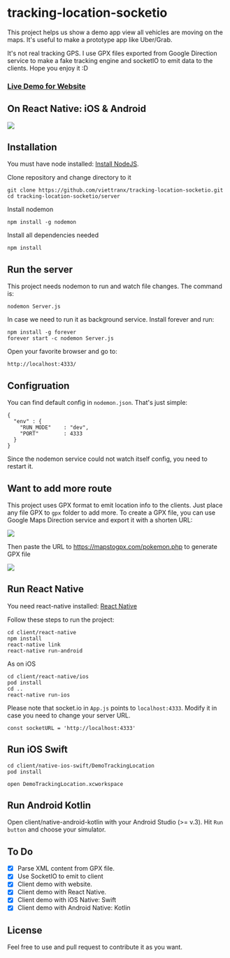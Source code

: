 # tracking-location-socketio
This project helps us show a demo app view all vehicles are moving on the maps. It's useful to make a prototype app like Uber/Grab.

It's not real tracking GPS. I use GPX files exported from Google Direction service to make a fake tracking engine and socketIO to emit data to the clients. Hope you enjoy it :D

### [Live Demo for Website](http://trackinglocation.skylab.vn)

## On React Native: iOS & Android
![](https://www.dropbox.com/s/ioj9m7xh7k66e0y/demo_react_native.gif?raw=1)

## Installation

You must have node installed: [Install NodeJS](https://nodejs.org/en/download/).

Clone repository and change directory to it

``` 
git clone https://github.com/viettranx/tracking-location-socketio.git 
cd tracking-location-socketio/server
```

Install nodemon
```
npm install -g nodemon
```

Install all dependencies needed
```
npm install
```

## Run the server
This project needs nodemon to run and watch file changes. The command is:
```
nodemon Server.js
```

In case we need to run it as background service. Install forever and run:

```
npm install -g forever
forever start -c nodemon Server.js
```

Open your favorite browser and go to:

```
http://localhost:4333/
```

## Configruation
You can find default config in `nodemon.json`. That's just simple:
```
{
  "env" : {
    "RUN_MODE"    : "dev",
    "PORT"        : 4333
  }
}
```
Since the nodemon service could not watch itself config, you need to restart it.

## Want to add more route
This project uses GPX format to emit location info to the clients. Just place any file GPX to `gpx` folder to add more. To create a GPX file, you can use Google Maps Direction service and export it with a shorten URL:

![](https://www.dropbox.com/s/9uf87hwnc3faoof/mapsDirection.png?raw=1)

Then paste the URL to https://mapstogpx.com/pokemon.php to generate GPX file

![](https://www.dropbox.com/s/xfe6b44ccblo64k/mapstopgx.png?raw=1)

## Run React Native
You need react-native installed: [React Native](https://facebook.github.io/react-native/docs/getting-started.html)

Follow these steps to run the project:

```
cd client/react-native
npm install
react-native link
react-native run-android
```

As on iOS

```
cd client/react-native/ios
pod install
cd ..
react-native run-ios
```


Please note that socket.io in `App.js` points to `localhost:4333`. Modify it in case you need to change your server URL.

```
const socketURL = 'http://localhost:4333'
```

## Run iOS Swift

```
cd client/native-ios-swift/DemoTrackingLocation
pod install

open DemoTrackingLocation.xcworkspace
```

## Run Android Kotlin

Open client/native-android-kotlin with your Android Studio (>= v.3). Hit `Run button` and choose your simulator.

## To Do

- [X] Parse XML content from GPX file.
- [X] Use SocketIO to emit to client
- [X] Client demo with website.
- [X] Client demo with React Native.
- [X] Client demo with iOS Native: Swift
- [X] Client demo with Android Native: Kotlin

## License
Feel free to use and pull request to contribute it as you want.
